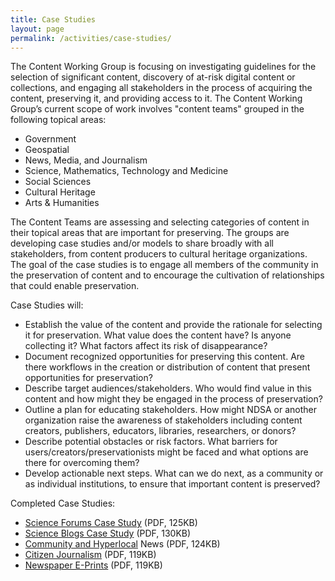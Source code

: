 ```yaml
---
title: Case Studies
layout: page
permalink: /activities/case-studies/
---
```


The Content Working Group is focusing on investigating guidelines for the selection of significant content, discovery of at-risk digital content or collections, and engaging all stakeholders in the process of acquiring the content, preserving it, and providing access to it. The Content Working Group’s current scope of work involves "content teams" grouped in the following topical areas:

- Government
- Geospatial
- News, Media, and Journalism
- Science, Mathematics, Technology and Medicine
- Social Sciences
- Cultural Heritage
- Arts & Humanities

The Content Teams are assessing and selecting categories of content in their topical areas that are important for preserving. The groups are developing case studies and/or models to share broadly with all stakeholders, from content producers to cultural heritage organizations. The goal of the case studies is to engage all members of the community in the preservation of content and to encourage the cultivation of relationships that could enable preservation.

Case Studies will:

- Establish the value of the content and provide the rationale for selecting it for preservation. What value does the content have? Is anyone collecting it? What factors affect its risk of disappearance?
- Document recognized opportunities for preserving this content. Are there workflows in the creation or distribution of content that present opportunities for preservation?
- Describe target audiences/stakeholders. Who would find value in this content and how might they be engaged in the process of preservation?
- Outline a plan for educating stakeholders. How might NDSA or another organization raise the awareness of stakeholders including content creators, publishers, educators, libraries, researchers, or donors?
- Describe potential obstacles or risk factors. What barriers for users/creators/preservationists might be faced and what options are there for overcoming them?
- Develop actionable next steps. What can we do next, as a community or as individual institutions, to ensure that important content is preserved?

Completed Case Studies:

- [Science Forums Case Study](/documents/ScienceForums_CaseStudy_public_v2.pdf) (PDF, 125KB)
- [Science Blogs Case Study](/documents/ScienceBlogs_CaseStudy_public_v2.pdf) (PDF, 130KB)
- [Community and Hyperlocal](/documents/NDSA_CaseStudy_CommunityNews.pdf) News (PDF, 124KB)
- [Citizen Journalism](/documents/NDSA_CaseStudy_CitizenJournalism.pdf) (PDF, 119KB)
- [Newspaper E-Prints](/documents/NDSA_CaseStudy_NewspaperEPrints.pdf) (PDF, 119KB)
